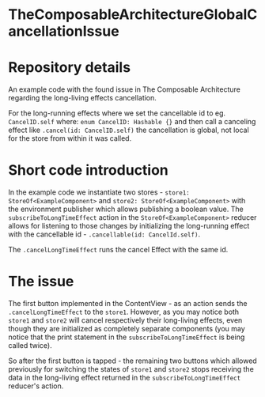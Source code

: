 # TheComposableArchitectureGlobalCancellationIssue

# Repository details

An example code with the found issue in The Composable Architecture regarding the long-living effects cancellation.

For the long-running effects where we set the cancellable id to eg. `CancelID.self` where: `enum CancelID: Hashable {}` and then call a canceling effect like `.cancel(id: CancelID.self)`  the cancellation is global, not local for the store from within it was called.

# Short code introduction
In the example code we instantiate two stores - `store1: StoreOf<ExampleComponent>` and `store2: StoreOf<ExampleComponent>` with the environment publisher which allows publishing a boolean value. The `subscribeToLongTimeEffect` action in the `StoreOf<ExampleComponent>` reducer allows for listening to those changes by initializing the long-running effect with the cancellable id - `.cancellable(id: CancelId.self)`.

The `.cancelLongTimeEffect` runs the cancel Effect with the same id.

# The issue
The first button implemented in the ContentView - as an action sends the `.cancelLongTimeEffect` to the `store1`. However, as you may notice both `store1` and `store2` will cancel respectively their long-living effects, even though they are initialized as completely separate components (you may notice that the print statement in the `subscribeToLongTimeEffect` is being called twice). 

So after the first button is tapped - the remaining two buttons which allowed previously for switching the states of `store1` and `store2` stops receiving the data in the long-living effect returned in the  `subscribeToLongTimeEffect` reducer's action.
